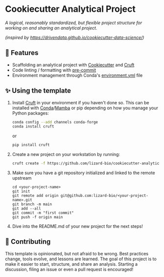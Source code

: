 # Cookiecutter Analytical Project

_A logical, reasonably standardized, but flexible project structure for working on and sharing an analytical project._

_(inspired by https://drivendata.github.io/cookiecutter-data-science/)_

## :muscle: Features
- Scaffolding an analytical project with [Cookiecutter](https://github.com/cookiecutter/cookiecutter) and [Cruft](https://cruft.github.io/cruft/)
- Code linting / formatting with [pre-commit](https://pre-commit.com/)
- Environment management through Conda's [environment.yml](https://docs.conda.io/projects/conda/en/latest/user-guide/tasks/manage-environments.html) file

## :sparkles: Using the template

1. Install [Cruft](https://cruft.github.io/cruft/) in your environment if you haven't done so.
This can be installed with [Conda](https://github.com/conda/conda-docs/blob/master/docs/source/miniconda.rst)/[Mamba](https://github.com/mamba-org/mamba) or pip depending on how you manage your Python packages:
    ``` bash
    conda config --add channels conda-forge
    conda install cruft
    ```
    or
    ``` bash
    pip install cruft
    ```

2. Create a new project on your workstation by running:
    ``` bash
    cruft create -f https://github.com/lizard-bio/cookiecutter-analytical-project
    ```

3.  Make sure you have a git repository initialized and linked to the remote upstream
    ```
    cd <your-project-name>
    git init
    git remote add origin git@github.com:lizard-bio/<your-project-name>.git
    git branch -m main
    git add --all
    git commit -m "first commit"
    git push -f origin main
    ```

4. Dive into the README.md of your new project for the next steps!

## :raised_hands: Contributing

This template is opinionated, but not afraid to be wrong. Best practices change, tools evolve, and lessons are learned. The goal of this project is to make it easier to start, structure, and share an analysis. Starting a discussion, filing an issue or even a pull request is encouraged!

